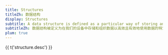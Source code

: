 ```yaml
---
title: Structures
titleZh: 数据结构
display: Structures
subtitle: A data structure is defined as a particular way of storing and organizing data in our devices to use the data efficiently and effectively.
subtitleZh: 数据结构被定义为在我们的设备中存储和组织数据以高效且有效地使用数据的特定方式。
plum: true
---
```


<script setup lang="ts">
import { useI18n } from 'vue-i18n'
const { t } = useI18n()
</script>

<div>{{ t('structure.desc') }}</div>

<ListAllQuestions module="structures" />


